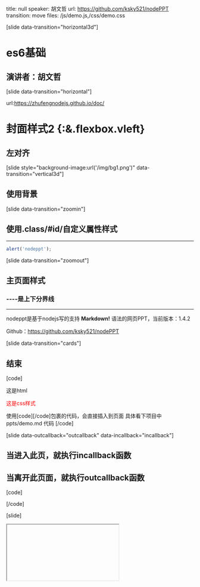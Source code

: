 title: null
speaker: 胡文哲
url: https://github.com/ksky521/nodePPT
transition: move
files: /js/demo.js,/css/demo.css

[slide data-transition="horizontal3d"]

# es6基础
## 演讲者：胡文哲

[slide data-transition="horizontal"]

url:https://zhufengnodejs.github.io/doc/
# 封面样式2 {:&.flexbox.vleft}
## 左对齐

[slide style="background-image:url('/img/bg1.png')" data-transition="vertical3d"]

## 使用背景

[slide data-transition="zoomin"]
## 使用.class/#id/自定义属性样式
----

```javascript
alert('nodeppt');
```

[slide data-transition="zoomout"]

## 主页面样式
### ----是上下分界线
----

nodeppt是基于nodejs写的支持 **Markdown!** 语法的网页PPT，当前版本：1.4.2

Github：https://github.com/ksky521/nodePPT

[slide data-transition="cards"]

## 结束
[code]
<div class="file-setting">
	这是html
</div>
<p id="css-demo">这是css样式</p>
使用[code][/code]包裹的代码，会直接插入到页面
具体看下项目中 ppts/demo.md 代码
<script>
	function testScriptTag(){

	}
	console.log(typeof testScriptTag);
</script>
<style>
#css-demo{
	color: red;
}
</style>
[/code]

[slide data-outcallback="outcallback" data-incallback="incallback"]

## 当进入此页，就执行incallback函数
## 当离开此页面，就执行outcallback函数
[code]
<script>
function incallback(){
  alert("进来了")
}

function outcallback(){
  alert("出去了")
}
</script>
[/code]

[slide]

<iframe data-src="http://www.google.com/doodle4google/resources/history.html" src="about:blank;"></iframe>
